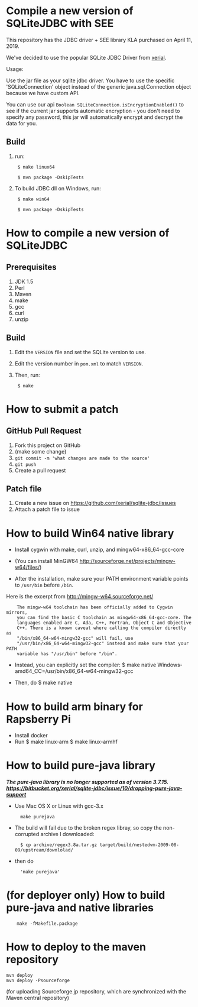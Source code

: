 Compile a new version of SQLiteJDBC with SEE
===========================================

This repository has the JDBC driver + SEE library KLA purchased on April 11, 2019.

We've decided to use the popular SQLite JDBC Driver from [xerial](https://github.com/xerial/sqlite-jdbc).

Usage:

Use the jar file as your sqlite jdbc driver.  You have to use the specific 'SQLiteConnection' object
instead of the generic java.sql.Connection object because we have custom API.

You can use our api `Boolean SQLiteConnection.isEncryptionEnabled()` to see if the current jar supports automatic encryption - 
you don't need to specify any password, this jar will automatically encrypt and decrypt the data for you.


Build
----- 
1. run:

        $ make linux64
        
        $ mvn package -DskipTests

2. To build JDBC dll on Windows, run:

        $ make win64
        
        $ mvn package -DskipTests

How to compile a new version of SQLiteJDBC
===========================================
Prerequisites
-------------
1. JDK 1.5
2. Perl
3. Maven
4. make
5. gcc
6. curl
7. unzip

Build
----- 
1. Edit the `VERSION` file and set the SQLite version to use.
2. Edit the version number in `pom.xml` to match `VERSION`.
3. Then, run:

        $ make


How to submit a patch
=====================
GitHub Pull Request
----------------------
1. Fork this project on GitHub
2. (make some change)
3. `git commit -m 'what changes are made to the source'`
4. `git push`
5. Create a pull request

Patch file
----------
1. Create a new issue on <https://github.com/xerial/sqlite-jdbc/issues>
2. Attach a patch file to issue


How to build Win64 native library
=================================
* Install cygwin with make, curl, unzip, and mingw64-x86_64-gcc-core
* (You can install MinGW64 <http://sourceforge.net/projects/mingw-w64/files/>) 

* After the installation, make sure your PATH environment variable
points to `/usr/bin` before `/bin`.

Here is the excerpt from <http://mingw-w64.sourceforge.net/>

        The mingw-w64 toolchain has been officially added to Cygwin mirrors,
        you can find the basic C toolchain as mingw64-x86_64-gcc-core. The
        languages enabled are C, Ada, C++, Fortran, Object C and Objective
        C++. There is a known caveat where calling the compiler directly as
        "/bin/x86_64-w64-mingw32-gcc" will fail, use
        "/usr/bin/x86_64-w64-mingw32-gcc" instead and make sure that your PATH
        variable has "/usr/bin" before "/bin".

* Instead, you can explicitly set the compiler:
        $ make native Windows-amd64_CC=/usr/bin/x86_64-w64-mingw32-gcc

* Then, do 
        $ make native

How to build arm binary for Rapsberry Pi
==============================
* Install docker 
* Run
      $ make linux-arm
      $ make linux-armhf

How to build pure-java library
==============================
***The pure-java library is no longer supported as of version 3.7.15. 
<https://bitbucket.org/xerial/sqlite-jdbc/issue/10/dropping-pure-java-support>***

* Use Mac OS X or Linux with gcc-3.x

        make purejava

* The build will fail due to the broken regex libray, so copy the non-corrupted
archive I downloaded:

        $ cp archive/regex3.8a.tar.gz target/build/nestedvm-2009-08-09/upstream/downlolad/

* then do 

        'make purejava' 


(for deployer only) How to build pure-java and native libraries
===============================================================
        make -fMakefile.package 

How to deploy to the maven repository
=====================================
    mvn deploy
    mvn deploy -Psourceforge  
(for uploading Sourceforge.jp repository, which are synchronized with the Maven
 central repository)
